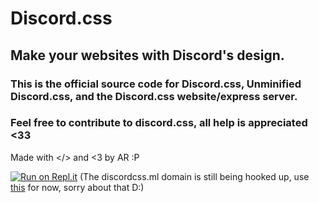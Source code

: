 # Discord.css
## Make your websites with Discord's design.
### This is the official source code for Discord.css, Unminified Discord.css, and the Discord.css website/express server.
### Feel free to contribute to discord.css, all help is appreciated <33
Made with </> and <3 by AR :P


[![Run on Repl.it](https://repl.it/badge/github/Clay-Devs/discordcss)](https://repl.it/github/Clay-Devs/discordcss)
(The discordcss.ml domain is still being hooked up, use [this](https://discordcss.hijsgeiprygfirh.repl.co/discord.css) for now, sorry about that D:)
